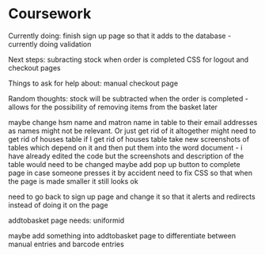 # Coursework




Currently doing:
finish sign up page so that it adds to the database - currently doing validation


Next steps:
subracting stock when order is completed
CSS for logout and checkout pages


Things to ask for help about:
manual checkout page


Random thoughts:
stock will be subtracted when the order is completed - allows for the possibility of removing items from the basket later

maybe change hsm name and matron name in table to their email addresses as names might not be relevant. Or just get rid of it altogether
might need to get rid of houses table
if I get rid of houses table take new screenshots of tables which depend on it and then put them into the word document - i have already edited the code but the screenshots and description of the table would need to be changed
maybe add pop up button to complete page in case someone presses it by accident
need to fix CSS so that when the page is made smaller it still looks ok

need to go back to sign up page and change it so that it alerts and redirects instead of doing it on the page



addtobasket page needs:
uniformid

maybe add something into addtobasket page to differentiate between manual entries and barcode entries